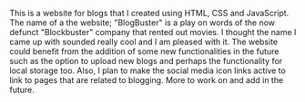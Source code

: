 This is a website for blogs that I created using HTML, CSS and JavaScript. The name of a the website; "BlogBuster" is a play on words of the now defunct "Blockbuster" company that rented out movies. I thought the name I came up with sounded really cool and I am pleased with it. The website could benefit from the addition of some new functionalities in the future such as the option to upload new blogs and perhaps the functionality for local storage too. Also, I plan to make the social media icon links active to link to pages that are related to blogging. More to work on and add in the future. 
